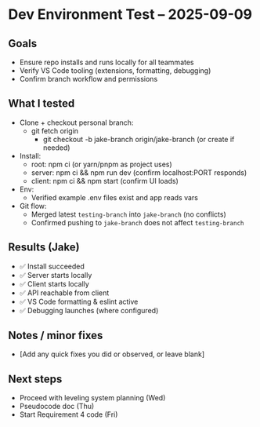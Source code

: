 # Dev Environment Test – 2025-09-09

## Goals
- Ensure repo installs and runs locally for all teammates
- Verify VS Code tooling (extensions, formatting, debugging)
- Confirm branch workflow and permissions

## What I tested
- Clone + checkout personal branch:
  - git fetch origin
    - git checkout -b jake-branch origin/jake-branch (or create if needed)
- Install:
  - root: npm ci (or yarn/pnpm as project uses)
  - server: npm ci && npm run dev (confirm localhost:PORT responds)
  - client: npm ci && npm start (confirm UI loads)
- Env:
  - Verified example .env files exist and app reads vars
- Git flow:
  - Merged latest `testing-branch` into `jake-branch` (no conflicts)
  - Confirmed pushing to `jake-branch` does not affect `testing-branch`

## Results (Jake)
- ✅ Install succeeded
- ✅ Server starts locally
- ✅ Client starts locally
- ✅ API reachable from client
- ✅ VS Code formatting & eslint active
- ✅ Debugging launches (where configured)

## Notes / minor fixes
- [Add any quick fixes you did or observed, or leave blank]

## Next steps
- Proceed with leveling system planning (Wed)
- Pseudocode doc (Thu)
- Start Requirement 4 code (Fri)